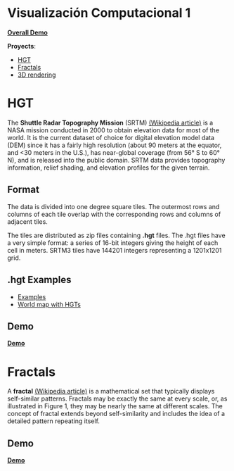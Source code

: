 Visualización Computacional 1
==================

[**Overall Demo**](http://juampi92.github.io/VisualizacionCompI/)

**Proyects**:

 - [HGT](#hgt)
 - [Fractals](#fractals)
 - [3D rendering](#)

HGT
===

The **Shuttle Radar Topography Mission** (SRTM) [(Wikipedia article)](http://en.wikipedia.org/wiki/Shuttle_Radar_Topography_Mission) is a NASA mission conducted in 2000 to obtain elevation data for most of the world. It is the current dataset of choice for digital elevation model data (DEM) since it has a fairly high resolution (about 90 meters at the equator, and <30 meters in the U.S.), has near-global coverage (from 56° S to 60° N), and is released into the public domain.
SRTM data provides topography information, relief shading, and elevation profiles for the given terrain.

Format
------

The data is divided into one degree square tiles. The outermost rows and columns of each tile overlap with the corresponding rows and columns of adjacent tiles.

The tiles are distributed as zip files containing **.hgt** files. The .hgt files have a very simple format: a series of 16-bit integers giving the height of each cell in meters. SRTM3 tiles have 144201 integers representing a 1201x1201 grid.


.hgt Examples
-------------

 - [Examples](http://www.exa.unicen.edu.ar/catedras/viscomp/recursos/HGT.zip)
 - [World map with HGTs](http://www.viewfinderpanoramas.org/Coverage%20map%20viewfinderpanoramas_org3.htm)


Demo
----

[**Demo**](http://juampi92.github.io/VisualizacionCompI/entrega1/index.html)


Fractals
===
A **fractal** [(Wikipedia article)](http://en.wikipedia.org/wiki/Fractal) is a mathematical set that typically displays self-similar patterns. Fractals may be exactly the same at every scale, or, as illustrated in Figure 1, they may be nearly the same at different scales. The concept of fractal extends beyond self-similarity and includes the idea of a detailed pattern repeating itself.

Demo
---
[**Demo**](http://juampi92.github.io/VisualizacionCompI/entrega2/index.html)
